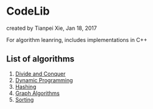 # CodeLib
   
   created by Tianpei Xie, Jan 18, 2017 

   For algorithm leanring, includes implementations in C++

## List of algorithms
 1. [Divide and Conquer](https://github.com/TianpeiLuke/CodeLib/tree/master/src/divide_conquer)
 2. [Dynamic Programming](https://github.com/TianpeiLuke/CodeLib/tree/master/src/dynamic_programming)
 3. [Hashing](https://github.com/TianpeiLuke/CodeLib/tree/master/src/hashing)
 4. [Graph Algorithms](https://github.com/TianpeiLuke/CodeLib/tree/master/src/graph_algo)
 5. [Sorting](https://github.com/TianpeiLuke/CodeLib/tree/master/src/sorting)
  
  
